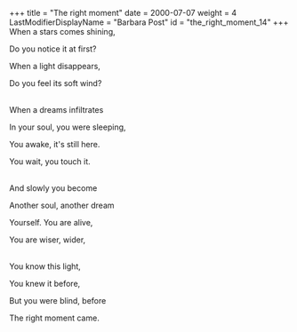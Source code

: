 +++
title = "The right moment"
date = 2000-07-07
weight = 4
LastModifierDisplayName = "Barbara Post"
id = "the_right_moment_14"
+++
When a stars comes shining,

Do you notice it at first?

When a light disappears,

Do you feel its soft wind?

 \
When a dreams infiltrates

In your soul, you were sleeping,

You awake, it's still here.

You wait, you touch it.

 \
And slowly you become

Another soul, another dream

Yourself. You are alive,

You are wiser, wider,

 \
You know this light,

You knew it before,

But you were blind, before

The right moment came.
